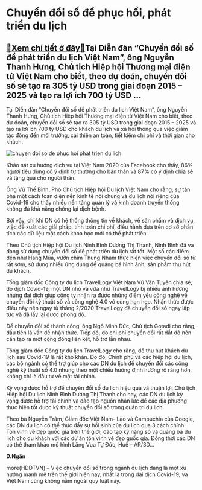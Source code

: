 Chuyển đổi số để phục hồi, phát triển du lịch
=============================================

[:gift:Xem chi tiết ở đây:gift:](https://hddtvn.com/chuyen-doi-so-de-phuc-hoi-phat-trien-du-lich/)Tại Diễn đàn “Chuyển đổi số để phát triển du lịch Việt Nam”, ông Nguyễn Thanh Hưng, Chủ tịch Hiệp hội Thương mại điện tử Việt Nam cho biết, theo dự đoán, chuyển đổi số sẽ tạo ra 305 tỷ USD trong giai đoạn 2015 – 2025 và tạo ra lợi ích 700 tỷ USD …
-------------------------------------------------------------------------------------------------------------------------------------------------------------------------------------------------------------------------------------------------------


Tại Diễn đàn “Chuyển đổi số để phát triển du lịch Việt Nam”, ông Nguyễn Thanh Hưng, Chủ tịch Hiệp hội Thương mại điện tử Việt Nam cho biết, theo dự đoán, chuyển đổi số sẽ tạo ra 305 tỷ USD trong giai đoạn 2015 – 2025 và tạo ra lợi ích 700 tỷ USD cho khách du lịch và xã hội thông qua việc giảm tác động đến môi trường, cải thiện an toàn, tiết kiệm chi phí và thời gian cho khách.





![chuyen doi so de phuc hoi phat trien du lich](https://hddtvn.com/wp-content/uploads/2021/01/5506_unnamed.jpg "Chuyển đổi số để phục hồi phát triển du lịch")


Khảo sát xu hướng dịch vụ tại Việt Nam 2020 của Facebook cho thấy, 86% người tiêu dùng có ý định tự thưởng cho bản thân và 87% có ý định chia sẻ và tặng quà cho người thân.



Ông Vũ Thế Bình, Phó Chủ tịch Hiệp hội Du lịch Việt Nam cho rằng, sự tàn phá một cách toàn diện nền kinh tế nói chung và du lịch nói riêng của Covid-19 cho thấy nhiều nền tảng quản lý và kinh doanh truyền thống không đủ khả năng chống lại dịch bệnh.


Bởi vậy, chỉ khi DN có hệ thống thông tin về khách, về sản phẩm và dịch vụ, việc đề xuất các giải pháp, tính toán chi phí, điều hành dựa trên cơ sở phân tích các dữ liệu một cách khoa học mới có thể phát triển.


Theo Chủ tịch Hiệp hội Du lịch Ninh Bình Dương Thị Thanh, Ninh Bình đã và đang sử dụng chuyển đổi số để phát triển du lịch rất tốt. Một số các điểm đến như Hang Múa, vườn chim Thung Nham thực hiện việc chuyển đổi số từ rất sớm, sử dụng nhiều ứng dụng để quảng bá hình ảnh, sản phẩm thu hút du khách.


Tổng giám đốc Công ty du lịch TravelLogy Việt Nam Vũ Văn Tuyên chia sẻ, do dịch Covid-19, một DN nhỏ và vừa như TravelLogy bị nhiều ảnh hưởng nhưng đại dịch giúp công ty nhận ra được những điểm yếu công nghệ về chuyển đổi kỹ thuật số và công nghệ 4.0 vô cùng hạn hẹp. Nhận thức được điều này nên ngay từ tháng 2/2020 TravelLogy đã chuyển đổi số ngay lập tức và đã lấy lại được phong độ.


Để chuyển đổi số thành công, ông Ngô Minh Đức, Chủ tịch Gotadi cho rằng, đầu tiên là vấn đề nhận thức. Tiếp đó, do chi phí chuyển đổi rất đắt đỏ nên cần tạo ra một cộng đồng liên kết, hỗ trợ lẫn nhau.


Tổng giám đốc Công ty du lịch TravelLogy cho rằng, để thu hút khách du lịch sau Covid-19 là rất khó khăn. Do đó, Chính phủ và các hiệp hội du lịch, các bộ ngành có thể trợ giúp cho các DN du lịch để chuyển đổi các công nghệ kỹ thuật số 4.0 nhưng theo một chiều hướng định hướng rõ ràng hơn, không chỉ là đầu tư về mặt tài chính.


Kỳ vọng được hỗ trợ để chuyển đổi số du lịch hiệu quả và thuận lợi, Chủ tịch Hiệp hội Du lịch Ninh Bình Dương Thị Thanh cho hay, các DN du lịch kỳ vọng được hỗ trợ tài chính và đào tạo nguồn nhân lực để các địa phương thực hiện tốt được kỹ thuật chuyển đổi số trong quản trị du lịch.


Theo bà Nguyễn Trâm, Giám đốc Việt Nam- Lào và Campuchia của Google, các DN du lịch có thể thúc đẩy sự hồi sinh của du lịch qua 3 cách chính: Tôn vinh vẻ đẹp quốc gia trên thế giới; đào tạo kỹ năng số và quảng bá du lịch cho du khách với các dự án tôn vinh vẻ đẹp quốc gia. Đồng thời các DN có thể tham khảo mô hình Lăng Vua Tự Đức, Huế – AR/3D…




**D.Ngân**



more(HDDTVN) – Việc chuyển đổi số trong ngành du lịch đang là một xu hướng mạnh mẽ trên thế giới hiện nay, nhất là trong đại dịch Covid-19, và Việt Nam cũng không nằm ngoài quy luật này.

